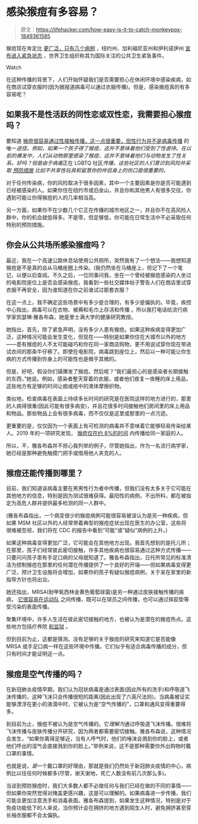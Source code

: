 # 感染猴痘有多容易？

> 原文：<https://lifehacker.com/how-easy-is-it-to-catch-monkeypox-1849361585>

猴痘现在肯定比 [更广泛，只有几个病例](https://lifehacker.com/great-now-we-have-to-worry-about-monkeypox-1848945600) ，纽约州、加利福尼亚州和伊利诺伊州 [宣布进入紧急状态](https://www.cnbc.com/2022/08/01/california-declares-a-state-of-emergency-over-monkeypox-outbreak.html) ，世界卫生组织称其为国际关注的公共卫生紧急事件。

Watch

在这种传播的背景下，人们开始怀疑我们是否需要担心在休闲环境中感染疾病，如在商店试穿衣服时(因为据报道病毒可以通过衣服传播)。但是，感染猴痘真的有多容易呢？

## 如果我不是性活跃的同性恋或双性恋，我需要担心猴痘吗？

要知道 [猴痘很容易通过性接触传播，这一点很重要，但性行为并不是病毒传播](https://lifehacker.com/is-monkeypox-a-sexually-transmitted-disease-1849343210) 的唯一*途径。例如，如果一个孩子得了猴痘，这并不意味着他们受到了性虐待。在以前的爆发中，人们从动物那里感染了猴痘，这并不意味着他们与动物发生了性关系。好吗？但是由于病毒*正在 LGBTQ 社区*传播，这些社区的人们意识到风险并采取 [预防措施](https://lifehacker.com/how-to-lower-your-risk-of-getting-monkeypox-during-sex-1849077183) 比如不共享性玩具和留意你的伴侣身上的伤口是很重要的。* 

对于任何传染病，你的风险取决于很多因素，其中一个主要因素是你是否可能遇到已经被感染的人。如果你住在纽约市或旧金山，并且你和其他男人有很多交往，你遇到可能让你得猴痘的人的几率相当高。

另一方面，如果你不在少数几个它正在传播的城市地区之一，并且你不在高风险人群中，你的机会就低得多。不是零，但足够低，你可能在日常生活中不必采取任何特别的预防措施。

## 你会从公共场所感染猴痘吗？

最近，我在一个高速公路休息站使用公共厕所，突然我有了一个想法——我想知道猴痘是不是真的会从马桶座圈上传染。(我仍然坐在马桶座上，但记下了一个笔记，以便以后查阅。不久之后，一位同事问我，坐在一个曾经被猴痘感染的人坐过的电影院座位上是否会感染猴痘。我看到一些社交媒体帖子警告人们在商店里试穿衣服不再安全，因为谁知道在你之前谁试过那套衣服？

在这一点上，我不确定这些场景中有多少是合理的，有多少是偏执的。毕竟，疾控中心指出，病毒可以在衣物、被褥和毛巾上存活和传播 。所以我打电话给流行病学家凯瑟琳·雅各布森，她是里士满大学的健康研究教授。

她指出，首先，除了紧急声明，没有多少人患有猴痘。如果这种疾病变得更加广泛，这种情况可能会发生变化，但现在——特别是如果你住在大城市以外的地方——患有猴痘的人不太可能碰巧和你在同一家商店购物，更不用说试穿你现在带进试衣间的那条牛仔裤了。即使在电影院，病毒跳到座位上，然后以一种可能让你生病的方式传播到你身上的可能性也是微乎其微的。

但是，好吧，假设你们镇爆发了猴痘。然后呢？“我们最担心的是感染者长期接触的东西，”她说。例如，感染者整天穿着的衣服，或者他们夜复一夜睡的床上用品，这些地方有足够的时间让痂或疮中的液体摩擦织物。

类似地，检查病毒在表面上持续多长时间的研究是在医院这样的地方进行的，那里的人病得很重(因此可能有很多病变)，并且花很多时间接触他们房间里的床上用品和物品。那些物品上会有很多病毒，而不仅仅是这里或那里的一点污迹。

更重要的是，仅仅因为一个表面上有可检测的病毒并不意味着它能够轻易传染给某人。2019 年的一项研究发现， [猴痘仅在约 8%的时间](https://pubmed.ncbi.nlm.nih.gov/31618206/) 内传播给同一家庭的人。

所以，不，雅各布森并不担心我列举的例子，尽管她指出，作为一名流行病学家，她已经是那种避免触摸门把手或借用他人夹克的人。

## 猴痘还能传播到哪里？

目前，我们知道该病毒主要在男男性行为者中传播，但我们没有太多关于它可能在其他地方的信息，特别是因为测试很难获得。最阳性的病例，不出所料，都在被指定为高危人群并提供最多检测的同一人群中。

(雅各布森指出，一个病变很少的猴痘病例可能很容易被误认为是另一种疾病，但如果 MSM 社区以外的人经常带着典型的猴痘症状出现在医生的办公室，这些将很难被忽视，我们将在 CDC 的报告中看到“可能”或“疑似”病例的上升。)

如果这种病毒变得更加广泛，它可能会在其他地方出现。我首先想到的是托儿所；在那里，孩子们经常彼此密切接触，许多其他疾病也很容易通过这种方式传播——只要问问孩子患有手足口病的父母就知道了。雅各布森指出，日托所常见的标准清洁为控制猴痘在那里的任何潜在传播提供了一个良好的开端——但如果病毒变得更广泛，预计卫生设施将会增加，如果你的孩子有疑似猴痘病例，关于呆在家里的新指导方针也将出台。

她还指出，MRSA(耐甲氧西林金黄色葡萄球菌)是另一种通过皮肤接触传播的疾病， [它很容易在运动队](https://www.cdc.gov/mrsa/community/environment/athletic-facilities.html) 之间传播，既可以在球员之间传播，也可以通过摔跤垫等受污染的表面传播。

聚集环境中，许多人生活在彼此密切接触的地方，也被认为是潜在的猴痘热点。这些地方包括疗养院 [和监狱](https://thehill.com/opinion/healthcare/3576465-cdc-must-act-to-prevent-monkeypox-explosion-in-prisons/) 。

但到目前为止，这都是猜测。没有足够的关于猴痘的研究来知道它是否能像 MRSA 或手足口病一样在这些环境中传播。它们似乎有适合病毒传播的成分，但只有时间才能证明这一点。

## 猴痘是空气传播的吗？

在新冠肺炎疫情早期，我们认为冠状病毒是通过表面(因此所有的洗手)和呼吸道飞沫传播的，这种飞沫只会传播很短的距离(因此出现了六英尺法则)。当病毒被证实能够漂浮在更小的液滴中时，它被认为是“空气传播的”，口罩和通风变得重要得多。

到目前为止，猴痘不被认为是空气传播的。它*理解为*通过呼吸道飞沫传播。很难将飞沫传播与皮肤传播分开研究，因为两者都需要密切接触。雅各布森说，这种情况会发生，“如果你离得足够近，当有人呼气时，他们的唾沫会溅到你的脸上，或者他们呼出的湿气会直接溅到你的脸上。”举例来说，这不是那种需要你外出购物时戴口罩的事情。

也就是说，*是*一个戴口罩的好理由，那就是我们仍然处于新冠肺炎疫情的中心，病例比以往任何时候都多(尽管，谢天谢地，死亡人数没有前几次那么多)。

当谈到预防猴痘时，我们大多数人都不必做任何与我们已经在做的不同的事情——但如果你突然觉得对掩盖更感兴趣，这是可以理解的。如果病毒进一步传播，我们可能会更加注意洗手和消毒表面。雅各布森提到，如果发生这种情况，特别是对于免疫功能低下的人来说，当你预计会在拥挤的地方遇到陌生人时，避免拥挤甚至穿长袖衣服都不会太偏执。